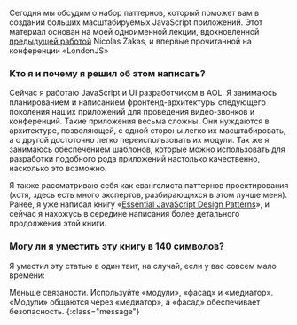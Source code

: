 Сегодня мы обсудим о набор паттернов, который поможет вам в создании 
больших масштабируемых JavaScript приложений. Этот материал основан на моей
одноименной лекции, вдохновленной [предыдущей работой][1] Nicolas Zakas,
и впервые прочитанной на конференции «LondonJS»

### Кто я и почему я решил об этом написать?

Сейчас я работаю JavaScript и UI разработчиком в AOL. Я занимаюсь планированием
и написанием фронтенд-архитектуры следующего поколения наших приложений
для проведения видео-звонков и конференций. Такие приложения весьма сложны. Они
нуждаются в архитектуре, позволяющей, с одной стороны легко их масштабировать,
а с другой достоточно легко переиспользовать их модули. Так же я занимаюсь
обеспечением шаблонов, которые можно использовать для разработки подобного
рода приложений настолько качественно, насколько это возможно.

Я также рассматриваю себя как евангелиста паттернов проектирования (хотя, 
здесь есть много экспертов, разбирающихся в этом лучше меня). Ранее, я уже написал
книгу «[Essential JavaScript Design Patterns][2]», и сейчас я нахожусь в середине
написания более детального продолжения этой книги.


### Могу ли я уместить эту книгу в 140 символов?

Я уместил эту статью в один твит, на случай, если у вас совсем мало времени:

Меньше связаности. Используйте «модули», «фасад» и «медиатор». «Модули»
общаются через «медиатор», а «фасад» обеспечивает безопасность.
{:class="message"}


[1]: http://yuilibrary.com/theater/nicholas-zakas/zakas-architecture/
[2]: http://addyosmani.com/resources/essentialjsdesignpatterns/book/